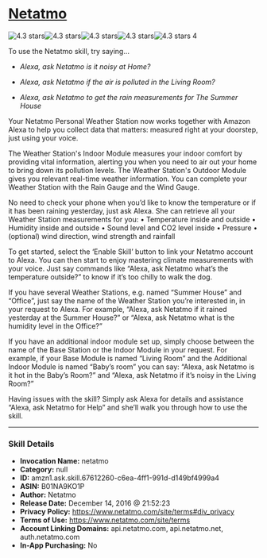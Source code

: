 # [Netatmo](http://alexa.amazon.com/#skills/amzn1.ask.skill.67612260-c6ea-4ff1-991d-d149bf4999a4)
![4.3 stars](../../images/ic_star_black_18dp_1x.png)![4.3 stars](../../images/ic_star_black_18dp_1x.png)![4.3 stars](../../images/ic_star_black_18dp_1x.png)![4.3 stars](../../images/ic_star_black_18dp_1x.png)![4.3 stars](../../images/ic_star_half_black_18dp_1x.png) 4

To use the Netatmo skill, try saying...

* *Alexa, ask Netatmo is it noisy at Home?*

* *Alexa, ask Netatmo if the air is polluted in the Living Room?*

* *Alexa, ask Netatmo to get the rain measurements for The Summer House*

Your Netatmo Personal Weather Station now works together with Amazon Alexa to help you collect data that matters: measured right at your doorstep, just using your voice.

The Weather Station's Indoor Module measures your indoor comfort by providing vital information, alerting you when you need to air out your home to bring down its pollution levels. The Weather Station's Outdoor Module gives you relevant real-time weather information. You can complete your Weather Station with the Rain Gauge and the Wind Gauge.

No need to check your phone when you’d like to know the temperature or if it has been raining yesterday, just ask Alexa.
She can retrieve all your Weather Station measurements for you:
•	Temperature inside and outside
•	Humidity inside and outside
•	Sound level and CO2 level inside
•	Pressure
•	(optional) wind direction, wind strength and rainfall

To get started, select the ‘Enable Skill’ button to link your Netatmo account to Alexa. 
You can then start to enjoy mastering climate measurements with your voice.
Just say commands like “Alexa, ask Netatmo what’s the temperature outside?” to know if it’s too chilly to walk the dog.

If you have several Weather Stations, e.g. named “Summer House” and “Office”, just say the name of the Weather Station you’re interested in, in your request to Alexa. For example, “Alexa, ask Netatmo if it rained yesterday at the Summer House?” or “Alexa, ask Netatmo what is the humidity level in the Office?”

If you have an additional indoor module set up, simply choose between the name of the Base Station or the Indoor Module in your request. For example, if your Base Module is named “Living Room” and the Additional Indoor Module is named “Baby’s room” you can say: “Alexa, ask Netatmo is it hot in the Baby’s Room?” and “Alexa, ask Netatmo if it’s noisy in the Living Room?”

Having issues with the skill? Simply ask Alexa for details and assistance “Alexa, ask Netatmo for Help” and she’ll walk you through how to use the skill.

***

### Skill Details

* **Invocation Name:** netatmo
* **Category:** null
* **ID:** amzn1.ask.skill.67612260-c6ea-4ff1-991d-d149bf4999a4
* **ASIN:** B01NA9KO1P
* **Author:** Netatmo
* **Release Date:** December 14, 2016 @ 21:52:23
* **Privacy Policy:** https://www.netatmo.com/site/terms#div_privacy
* **Terms of Use:** https://www.netatmo.com/site/terms
* **Account Linking Domains:** api.netatmo.com, api.netatmo.net, auth.netatmo.com
* **In-App Purchasing:** No
